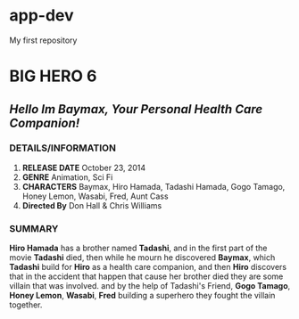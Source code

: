 # app-dev
My first repository

# **BIG HERO 6** 

## *Hello Im Baymax, Your Personal Health Care Companion!*

### **DETAILS/INFORMATION**

1. **RELEASE DATE** October 23, 2014
2. **GENRE** Animation, Sci Fi
3. **CHARACTERS** Baymax, Hiro Hamada, Tadashi Hamada, Gogo Tamago, Honey Lemon, Wasabi, Fred, Aunt Cass
4. **Directed By** Don Hall & Chris Williams

### **SUMMARY**

**Hiro Hamada** has a brother named **Tadashi**, and in the first part of the movie **Tadashi** died, then while he mourn he discovered **Baymax**, which **Tadashi** build for **Hiro** as a health care companion, and then **Hiro** discovers that in the accident that happen that cause her brother died they are some villain that was involved. and by the help of Tadashi's Friend, **Gogo Tamago**, **Honey Lemon**, **Wasabi**, **Fred** building a superhero they fought the villain together.

